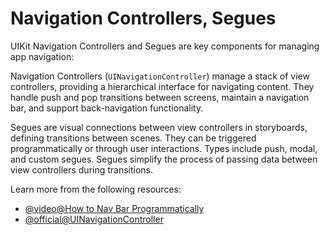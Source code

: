 # Navigation Controllers, Segues

UIKit Navigation Controllers and Segues are key components for managing app navigation:

Navigation Controllers (`UINavigationController`) manage a stack of view controllers, providing a hierarchical interface for navigating content. They handle push and pop transitions between screens, maintain a navigation bar, and support back-navigation functionality.

Segues are visual connections between view controllers in storyboards, defining transitions between scenes. They can be triggered programmatically or through user interactions. Types include push, modal, and custom segues. Segues simplify the process of passing data between view controllers during transitions.

Learn more from the following resources:

- [@video@How to Nav Bar Programmatically](https://www.youtube.com/watch?v=wcN3-E1_ZxU)
- [@official@UINavigationController](https://developer.apple.com/documentation/uikit/uinavigationcontroller)